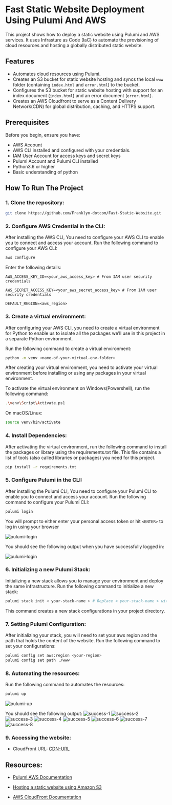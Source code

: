# Fast Static Website Deployment Using Pulumi And AWS
This project shows how to deploy a static website using Pulumi and AWS services. It uses Infrasture as Code (IaC) to automate the provisioning of cloud resources and hosting a globally distributed static website.

## Features
- Automates cloud resources using Pulumi.
- Creates an S3 bucket for static website hosting and syncs the local `www` folder (containing `index.html` and `error.html`) to the bucket.
- Configures the S3 bucket for static website hosting with support for an index document (`index.html`) and an error document (`error.html`).
- Creates an AWS Cloudfront to serve as a Content Delivery Network(CDN) for global distribution, caching, and HTTPS support.

## Prerequisites
Before you begin, ensure you have:
- AWS Account
- AWS CLI installed and configured with your credentials.
- IAM User Account for access keys and secret keys
- Pulumi Account and Pulumi CLI installed
- Python3.6 or higher
- Basic understanding of python

## How To Run The Project
### 1. Clone the repository:
```bash
git clone https://github.com/Franklyn-dotcom/Fast-Static-Website.git
``` 

### 2. Configure AWS Credential in the CLI:
After installing the AWS CLI, You need to configure your AWS CLI to enable you to connect and access your account. Run the following command to configure your AWS CLI:

```bash
aws configure
```
Enter the following details:
```
AWS_ACCESS_KEY_ID=<your_aws_access_key> # From IAM user security credentials

AWS_SECRET_ACCESS_KEY=<your_aws_secret_access_key> # From IAM user security credentials

DEFAULT_REGION=<aws_region>
```

### 3. Create a virtual environment:
After configuring your AWS CLI, you need to create a virtual environment for Python to enable us to isolate all the packages we’ll use in this project in a separate Python environment.

Run the following command to create a virtual environment:
```bash
python -m venv <name-of-your-virtual-env-folder>

```

After creating your virtual environment, you need to activate your virtual environment before installing or using any packages in your virtual environment.

To activate the virtual environment on Windows(Powershell), run the following command:

```bash
.\venv\Script\Activate.ps1
```

On macOS/Linux:
```bash
source venv/bin/activate
```

### 4. Install Dependencies:
After activating the virtual environment, run the following command to install the packages or library using the requirements.txt file. This file contains a list of tools (also called libraries or packages) you need for this project.

```bash
pip install -r requirements.txt
```


### 5. Configure Pulumi in the CLI:
After installing the Pulumi CLI, You need to configure your Pulumi CLI to enable you to connect and access your account. Run the following command to configure your Pulumi CLI:

```bash
pulumi login
```

You will prompt to either enter your personal access token or hit `<ENTER>` to log in using your browser

![pulumi-login](/Images/step-5.png)

You should see the following output when you have successfully logged in:

![pulumi-login](/Images/step-6.png)


### 6. Initializing a new Pulumi Stack:
Initializing a new stack allows you to manage your environment and deploy the same infrastructure. Run the following command to initialize a new stack:

```bash
pulumi stack init < your-stack-name > # Replace < your-stack-name > with your stack name such as dev or staging or prod. 
```

This command creates a new stack configurations in your project directory.

### 7. Setting Pulumi Configuration:
After initializing your stack, you will need to set your aws region and the path that holds the content of the website. Run the following command to set your configurations:

```bash
pulumi config set aws:region <your-region>
pulumi config set path ./www
```

### 8. Automating the resources:
Run the following command to automates the resources:

```bash
pulumi up
```
![pulumi-up](/Images/step-12.png)

You should see the following output:
![success-1](/Images/step-16.png)
![success-2](/Images/step-18-success.png)
![success-3](/Images/step-20.png)
![success-4](/Images/step-20.1.png)
![success-5](/Images/step-20.2.png)
![success-6](/Images/step-20.3.png)
![success-7](/Images/step-20.4.png)
![success-8](/Images/step-19-page.png)

### 9. Accessing the website:
- CloudFront URL: [CDN-URL](https://dxxqzfayx1t0f.cloudfront.net)

## Resources:
- [Pulumi AWS Documentation](https://www.pulumi.com/docs/iac/get-started/aws/)

- [Hosting a static website using Amazon S3](https://docs.aws.amazon.com/AmazonS3/latest/userguide/WebsiteHosting.html)

- [AWS CloudFront Documentation](https://docs.aws.amazon.com/AmazonCloudFront/latest/DeveloperGuide/Introduction.html)
